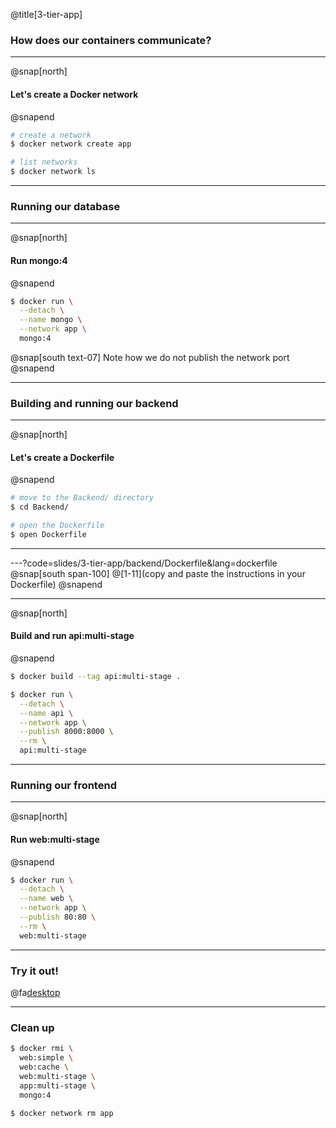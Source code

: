 @title[3-tier-app]

### How does our containers communicate?

---

@snap[north]
#### Let's create a Docker network
@snapend

```sh
# create a network
$ docker network create app

# list networks
$ docker network ls
```

---

### Running our database

---

@snap[north]
#### Run mongo:4
@snapend

```sh
$ docker run \
  --detach \
  --name mongo \
  --network app \
  mongo:4
```

@snap[south text-07]
Note how we do not publish the network port
@snapend

---

### Building and running our backend

---

@snap[north]
#### Let's create a Dockerfile
@snapend

```sh
# move to the Backend/ directory
$ cd Backend/

# open the Dockerfile
$ open Dockerfile
```

---

---?code=slides/3-tier-app/backend/Dockerfile&lang=dockerfile
@snap[south span-100]
@[1-11](copy and paste the instructions in your Dockerfile)
@snapend

---

@snap[north]
#### Build and run api:multi-stage
@snapend

```sh
$ docker build --tag api:multi-stage .

$ docker run \
  --detach \
  --name api \
  --network app \
  --publish 8000:8000 \
  --rm \
  api:multi-stage
```

---

### Running our frontend

---

@snap[north]
#### Run web:multi-stage
@snapend

```sh
$ docker run \
  --detach \
  --name web \
  --network app \
  --publish 80:80 \
  --rm \
  web:multi-stage
```

---

### Try it out!
@fa[desktop](localhost:80)

---

### Clean up
```sh
$ docker rmi \
  web:simple \
  web:cache \
  web:multi-stage \
  app:multi-stage \
  mongo:4

$ docker network rm app
```
